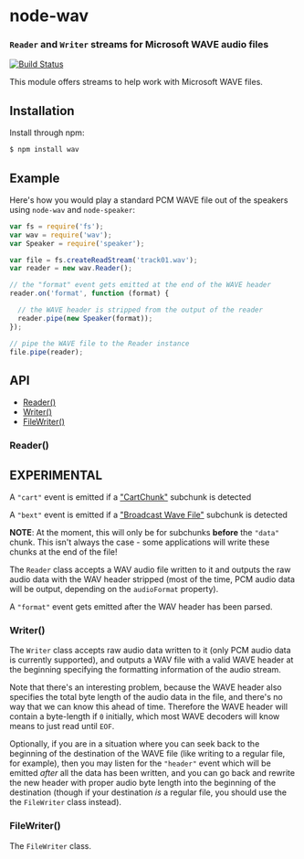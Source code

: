 node-wav
========
### `Reader` and `Writer` streams for Microsoft WAVE audio files
[![Build Status](https://secure.travis-ci.org/TooTallNate/node-wav.svg)](http://travis-ci.org/TooTallNate/node-wav)

This module offers streams to help work with Microsoft WAVE files.

Installation
------------

Install through npm:

``` bash
$ npm install wav
```


Example
-------

Here's how you would play a standard PCM WAVE file out of the speakers using
`node-wav` and `node-speaker`:

``` javascript
var fs = require('fs');
var wav = require('wav');
var Speaker = require('speaker');

var file = fs.createReadStream('track01.wav');
var reader = new wav.Reader();

// the "format" event gets emitted at the end of the WAVE header
reader.on('format', function (format) {

  // the WAVE header is stripped from the output of the reader
  reader.pipe(new Speaker(format));
});

// pipe the WAVE file to the Reader instance
file.pipe(reader);
```


API
---

  - [Reader()](#reader)
  - [Writer()](#writer)
  - [FileWriter()](#filewriter)

### Reader()
## EXPERIMENTAL
A `"cart"` event is emitted if a ["CartChunk"](http://www.cartchunk.org/) subchunk is detected

A `"bext"` event is emitted if a ["Broadcast Wave File"](http://en.wikipedia.org/wiki/Broadcast_Wave_Format) 
subchunk is detected

__NOTE__: At the moment, this will only be for subchunks __before__ the `"data"` chunk. This isn't always the case - some applications
will write these chunks at the end of the file! 

The `Reader` class accepts a WAV audio file written to it and outputs the raw
audio data with the WAV header stripped (most of the time, PCM audio data will
be output, depending on the `audioFormat` property).

A `"format"` event gets emitted after the WAV header has been parsed.

### Writer()

The `Writer` class accepts raw audio data written to it (only PCM audio data is
currently supported), and outputs a WAV file with a valid WAVE header at the
beginning specifying the formatting information of the audio stream.

Note that there's an interesting problem, because the WAVE header also
specifies the total byte length of the audio data in the file, and there's no
way that we can know this ahead of time. Therefore the WAVE header will contain
a byte-length if `0` initially, which most WAVE decoders will know means to
just read until `EOF`.

Optionally, if you are in a situation where you can seek back to the beginning
of the destination of the WAVE file (like writing to a regular file, for
example), then you may listen for the `"header"` event which will be emitted
_after_ all the data has been written, and you can go back and rewrite the new
header with proper audio byte length into the beginning of the destination
(though if your destination _is_ a regular file, you should use the the
`FileWriter` class instead).

### FileWriter()

The `FileWriter` class.
